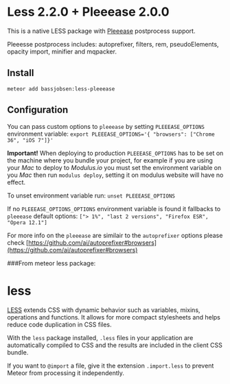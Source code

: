 # Less 2.2.0 + Pleeease 2.0.0

This is a native LESS package with [Pleeease](http://pleeease.io/docs/) postprocess support.

Pleeesse postprocess includes: autoprefixer, filters, rem, pseudoElements, opacity
import, minifier and mqpacker.
 
## Install

    meteor add bassjobsen:less-pleeease

## Configuration
You can pass custom options to `pleeease` by setting `PLEEEASE_OPTIONS` environment variable: `export PLEEEASE_OPTIONS='{ "browsers": ["Chrome 36", "iOS 7"]}'`

**Important!** When deploying to production `PLEEEASE_OPTIONS` has to be set on the machine where you bundle your project, for example if you are using your *Mac* to deploy to *Modulus.io* you must set the environment variable on you *Mac* then run `modulus deploy`, setting it on modulus website will have no effect.

To unset environment variable run: `unset PLEEEASE_OPTIONS`


If no `PLEEEASE_OPTIONS_OPTIONS` environment variable is found it fallbacks to `pleeease` default options: `["> 1%", "last 2 versions", "Firefox ESR", "Opera 12.1"]`

For more info on the `pleeease` are similair to the `autoprefixer` options please check [https://github.com/ai/autoprefixer#browsers](https://github.com/ai/autoprefixer#browsers)

###From meteor less package:

# less

[LESS](http://lesscss.org/) extends CSS with dynamic behavior such as variables, mixins,
operations and functions. It allows for more compact stylesheets and
helps reduce code duplication in CSS files.

With the `less` package installed, `.less` files in your application are
automatically compiled to CSS and the results are included in the client CSS
bundle.

If you want to `@import` a file, give it the extension `.import.less`
to prevent Meteor from processing it independently.
